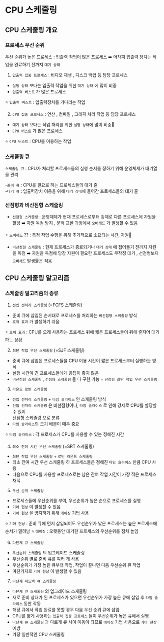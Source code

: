 # CPU 스케줄링

## CPU 스케줄링 개요

### 프로세스 우선 순위

우선 순위가 높은 프로세스 : 입출력 작업이 많은 프로세스
➡️ 어차피 입출력 장치는 작업을 완료하기 전까지 `대기 상태`

1. `입출력 집중 프로세스` : 비디오 재생 , 디스크 백업 등 담당 프로세스<br>

- `실행 상태` 보다는 입출력 작업을 위한 `대기 상태` 에 많이 비중
- `입출력 버스트` 가 많은 프로세스

⭐️ `입출력 버스트` : 입출력장치를 기다리는 작업

2. `CPU 집중 프로세스` : 연산 , 컴파일 , 그래픽 처리 작업 등 담당 프로세스<br>

- `대기 상태` 보다는 작업 처리를 위한 `실행 상태`에 많이 비중
- `CPU 버스트` 가 많은 프로세스

⭐️ `CPU 버스트` : CPU를 이용하는 작업

### 스케줄링 큐

`스케줄링 큐` : CPU가 처리할 프로세스들의 실행 순서를 정하기 위해 운영체제가 대기열을 관리

-`준비 큐` : CPU를 필요로 하는 프로세스들의 대기 줄<br> -`대기 큐` : 입출력장치 이용을 위해 `대기 상태`에 들어간 프로세스들의 대기 줄

### 선점형과 비선점형 스케줄링

- `선점형 스케줄링` : 운영체제가 현재 프로세스로부터 강제로 다른 프로세스에 자원을 할당
  ➡️ 자원 독점 방지 , 문맥 교환 과정에서 `오버헤드` 가 발생할 수 있음

⭐️ `오버헤드` ⁇ : 특정 작업 수행을 위해 추가적으로 소요되는 시간, 자원

- `비선점형 스케줄링` : 현재 프로세스가 종료되거나 `대기 상태` 에 접어들기 전까지 자원을 독점
  ➡️ 자원을 독점해 당장 자원이 필요한 프로세스도 무작정 대기 , 선점형보다 `오버헤드` 발생률은 적음

## CPU 스케줄링 알고리즘

### 스케줄링 알고리즘의 종류

1. `선입 선처리 스케줄링` (=FCFS 스케줄링)

- 준비 큐에 삽입된 순서대로 프로세스를 처리하는 `비선점형 스케줄링` 방식
- `호위 효과` 가 발생하기 쉬움

⭐️ `호위 효과` : CPU를 오래 사용하는 프로세스 뒤에 짧은 프로세스들이 뒤에 줄지어 대기하는 상황

2. `최단 작업 우선 스케줄링` (=SJF 스케줄링)

- 준비 큐에 삽입된 프로세스들을 CPU 이용 시간이 짧은 프로세스부터 실행하는 방식
- 실행 시간이 긴 프로세스들에게 응답이 좋지 않음
- `비선점형 스케줄링` , `선점형 스케줄링` 둘 다 구현 가능 = `선점형 최단 작업 우선 스케줄링`

3. `라운드 로빈 스케줄링`

- `선입 선처리 스케줄링` + `타임 슬라이스` 인 스케줄링 방식
- `선입 선처리 스케줄링` 은 비선점형이나, `타임 슬라이스` 로 인해 강제로 CPU를 할당할수 있어<br>
  선점형 스케줄링 으로 분류
- `타임 슬라이스`의 크기 배분이 매우 중요

⭐️ `타임 슬라이스` : 각 프로세스가 CPU를 사용할 수 있는 정해진 시간

4. `최소 잔여 시간 우선 스케줄링` (=SRT 스케줄링)

- `최단 작업 우선 스케줄링` + `로빈 라운드 스케줄링`
- 최소 잔여 시간 우선 스케줄링 하 프로세스들은 정해진 `타임 슬라이스` 만큼 CPU 사용
- 다음으로 CPU를 사용할 프로세스로는 남은 잔여 작업 시간이 가장 적은 프로세스 채택

5. `우선 순위 스케줄링`

- 프로세스들에 우선순위를 부여, 우선순위가 높은 순으로 프로세스를 실행
- `기아 현상` 이 발생할 수 있음
- `기아 현상` 을 방지하기 위해 `에이징` 기법 사용

⭐️ `기아 현상` : 준비 큐에 먼저 삽입되어도 우선순위가 낮은 프로세스는 높은 프로세스에 순서가 밀려남
⭐️ `에이징` : 오랫동안 대기한 프로세스의 우선순위를 점차 높임

6. `다단계 큐 스케줄링`

- `우선순위 스케줄링` 의 업그레이드 스케줄링
- 우선순위 별로 준비 큐를 여러 개 사용
- 우선순위가 가장 높은 큐부터 작업, 작업이 끝나면 다음 우선순위 큐 작업
- 마찬가지로 `기아 현상` 이 발생할 수 있음

7. `다단계 피드백 큐 스케줄링`

- `다단계 큐 스케줄링` 의 업그레이드 스케줄링
- 새로 준비 상태가 된 프로세스가 있으면 우선순위가 가장 높은 큐에 삽입 후 `타임 슬라이스` 동안 작동
- 해당 큐에서 작업 완료를 못할 경우 다음 우선 순위 큐에 삽입
- CPU를 짧게 사용하는 `입출력 집중 프로세스` 들이 우선순위가 높은 큐에서 실행
- `다단계 큐 스케줄링` 과 다르게 큐 사이 이동이 되므로 `에이징` 기법 사용으로 `기아 현상` 예방
- 가장 일반적인 CPU 스케줄링
